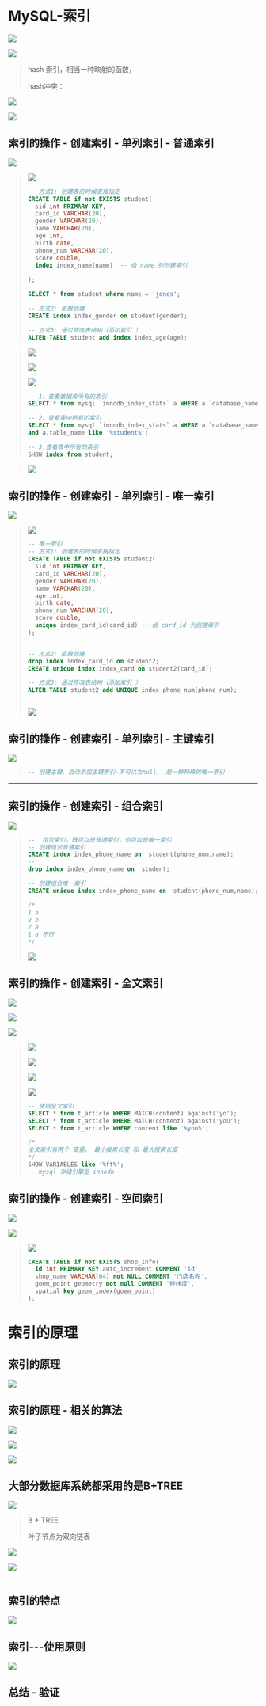 # MySQL-索引

![](/Users/guohaojin/Desktop/春招-招聘-计算基础总结/数据库/imgs/1索引.png)

![](/Users/guohaojin/Desktop/春招-招聘-计算基础总结/数据库/imgs/1索引1.png)

> hash 索引，相当一种映射的函数，
>
> hash冲突：

![](/Users/guohaojin/Desktop/春招-招聘-计算基础总结/数据库/imgs/1索引-B+索引.png)

![](/Users/guohaojin/Desktop/春招-招聘-计算基础总结/数据库/imgs/1索引-分类.png)

##  索引的操作 - 创建索引 - 单列索引 - 普通索引

![](/Users/guohaojin/Desktop/春招-招聘-计算基础总结/数据库/imgs/1索引-单列索引-普通索引.png)

> ![](/Users/guohaojin/Desktop/春招-招聘-计算基础总结/数据库/imgs/1索引-操作普通索引.png)
>
> ```sql
> -- 方式1: 创建表的时候直接指定 
> CREATE TABLE if not EXISTS student(
> 	sid int PRIMARY KEY,
> 	card_id VARCHAR(20),
> 	gender VARCHAR(20),
> 	name VARCHAR(20),
> 	age int,
> 	birth date,
> 	phone_num VARCHAR(20),
> 	score double,
> 	index index_name(name)  -- 给 name 列创建索引
> 	
> );
> 
> SELECT * from student where name = 'jones';
> 
> -- 方式2: 直接创建 
> CREATE index index_gender on student(gender);
> 
> -- 方式3: 通过修改表结构（添加索引 ）
> ALTER TABLE student add index index_age(age);
> 
> 
> ```
>
> 

> ![](/Users/guohaojin/Desktop/春招-招聘-计算基础总结/数据库/imgs/1索引-普通索引-查看索引.png)
>
> ![](/Users/guohaojin/Desktop/春招-招聘-计算基础总结/数据库/imgs/1索引-普通索引-查看索引2.png)
>
> ![](/Users/guohaojin/Desktop/春招-招聘-计算基础总结/数据库/imgs/1索引-普通索引-查看索引3.png)
>
> ```sql
> -- 1、查看数据库所有的索引
> SELECT * from mysql.`innodb_index_stats` a WHERE a.`database_name` = 'mydb5';
> 
> -- 2、查看表中所有的索引 
> SELECT * from mysql.`innodb_index_stats` a WHERE a.`database_name` = 'mydb5'
> and a.table_name like '%student%';
> 
> -- 3.查看表中所有的索引 
> SHOW index from student;
> ```
>
> 

> ![](/Users/guohaojin/Desktop/春招-招聘-计算基础总结/数据库/imgs/1索引-普通索引-删除索引.png)



##  索引的操作 - 创建索引 - 单列索引 - 唯一索引

![](/Users/guohaojin/Desktop/春招-招聘-计算基础总结/数据库/imgs/1单列索引-唯一索引1.png)

> ![](/Users/guohaojin/Desktop/春招-招聘-计算基础总结/数据库/imgs/1单列索引-创建唯一索引.png)
>
> ```sql
> -- 唯一索引 
> -- 方式1: 创建表的时候直接指定 
> CREATE TABLE if not EXISTS student2(
> 	sid int PRIMARY KEY,
> 	card_id VARCHAR(20),
> 	gender VARCHAR(20),
> 	name VARCHAR(20),
> 	age int,
> 	birth date,
> 	phone_num VARCHAR(20),
> 	score double,
> 	unique index_card_id(card_id) -- 给 card_id 列创建索引
> );
> 
> 
> -- 方式2: 直接创建
> drop index index_card_id on student2;
> CREATE unique index index_card on student2(card_id);
> 
> -- 方式3: 通过修改表结构（添加索引 ）
> ALTER TABLE student2 add UNIQUE index_phone_num(phone_num);
> ```
>
> ```sql
> ```
>
> ![](/Users/guohaojin/Desktop/春招-招聘-计算基础总结/数据库/imgs/1单列索引-删除唯一索引.png)



##  索引的操作 - 创建索引 - 单列索引 - 主键索引

![](/Users/guohaojin/Desktop/春招-招聘-计算基础总结/数据库/imgs/1单列索引-主键索引.png)

> ```sql
> -- 创建主键，自动添加主键索引-不可以为null， 是一种特殊的唯一索引
> ```
>
> 

----



## 索引的操作 - 创建索引 - 组合索引

![](/Users/guohaojin/Desktop/春招-招聘-计算基础总结/数据库/imgs/1组合索引.png)

> ```sql
> --  组合索引，既可以是普通索引，也可以是唯一索引 
> -- 创建组合普通索引 
> CREATE index index_phone_name on  student(phone_num,name);
> -- 
> drop index index_phone_name on  student;
> 
> -- 创建组合唯一索引 
> CREATE unique index index_phone_name on  student(phone_num,name);
> 
> /*
> 1 a 
> 2 b 
> 2 a 
> 1 a 不行 
> */
> 
> ```
>
> ![](/Users/guohaojin/Desktop/春招-招聘-计算基础总结/数据库/imgs/1组合索引2.png)



## 索引的操作 - 创建索引 - 全文索引

![](/Users/guohaojin/Desktop/春招-招聘-计算基础总结/数据库/imgs/1全文索引.png)

![](/Users/guohaojin/Desktop/春招-招聘-计算基础总结/数据库/imgs/1全文索引2.png)

![](/Users/guohaojin/Desktop/春招-招聘-计算基础总结/数据库/imgs/1全文索引3.png)

> ![](/Users/guohaojin/Desktop/春招-招聘-计算基础总结/数据库/imgs/1全文索引-操作.png)
>
> ![](/Users/guohaojin/Desktop/春招-招聘-计算基础总结/数据库/imgs/1全文索引-操作2.png)
>
> ![](/Users/guohaojin/Desktop/春招-招聘-计算基础总结/数据库/imgs/1全文索引-操作3.png)
>
> ![](/Users/guohaojin/Desktop/春招-招聘-计算基础总结/数据库/imgs/1全文索引-操作4.png)
>
> ```sql
> -- 使用全文索引 
> SELECT * from t_article WHERE MATCH(content) against('yo');
> SELECT * from t_article WHERE MATCH(content) against('you');
> SELECT * from t_article WHERE content like '%you%';
> 
> /*
> 全文索引有两个 变量， 最小搜索长度 和 最大搜索长度 
> */
> SHOW VARIABLES like '%ft%';
> -- mysql 存储引擎是 innodb
> 
> ```
>
> 



## 索引的操作 - 创建索引 - 空间索引

![](/Users/guohaojin/Desktop/春招-招聘-计算基础总结/数据库/imgs/1空间索引.png)

![](/Users/guohaojin/Desktop/春招-招聘-计算基础总结/数据库/imgs/1空间索引2.png)

> ![](/Users/guohaojin/Desktop/春招-招聘-计算基础总结/数据库/imgs/1空间索引3.png)
>
> ```sql
> CREATE TABLE if not EXISTS shop_info(
> 	id int PRIMARY KEY auto_increment COMMENT 'id',
> 	shop_name VARCHAR(64) not NULL COMMENT '门店名称',
> 	goem_point geometry not null COMMENT '经纬度',
> 	spatial key geom_index(goem_point) 
> );
> 
> ```
>
> 



# 索引的原理

## 索引的原理

![](/Users/guohaojin/Desktop/春招-招聘-计算基础总结/数据库/imgs/1索引的原理.png)

##  索引的原理 - 相关的算法

![](/Users/guohaojin/Desktop/春招-招聘-计算基础总结/数据库/imgs/1索引的原理2.png) 

![](/Users/guohaojin/Desktop/春招-招聘-计算基础总结/数据库/imgs/1索引的原理3.png)



![](/Users/guohaojin/Desktop/春招-招聘-计算基础总结/数据库/imgs/1索引的原理4.png)

## 大部分数据库系统都采用的是B+TREE

![](/Users/guohaojin/Desktop/春招-招聘-计算基础总结/数据库/imgs/1索引的原理5.png)

> B + TREE 
>
> 叶子节点为双向链表

![](/Users/guohaojin/Desktop/春招-招聘-计算基础总结/数据库/imgs/1索引的原理6.png)

![](/Users/guohaojin/Desktop/春招-招聘-计算基础总结/数据库/imgs/1索引的原理7.png)

![]()

## 索引的特点

![](/Users/guohaojin/Desktop/春招-招聘-计算基础总结/数据库/imgs/2索引的特点.png)

## 索引---使用原则

![](/Users/guohaojin/Desktop/春招-招聘-计算基础总结/数据库/imgs/2索引的创建原则.png)





## 总结 - 验证













